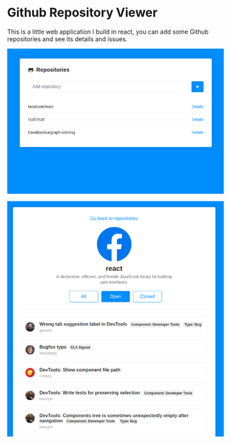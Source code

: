 # Github Repository Viewer

This is a little web application I build in react, you can add some Github repositories and see its details and issues.



![img1](./img1.png)

![](./img2.png)